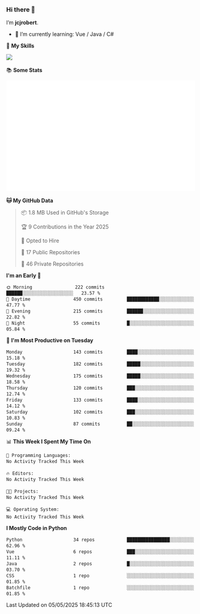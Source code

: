 ### Hi there 👋

I’m **jcjrobert**.

- 🌱 I’m currently learning: Vue / Java / C#

🌟 **My Skills**

![](https://img.shields.io/badge/-Python-3e74a2?style=flat-square&logo=Python&logoColor=fff)

📚 **Some Stats**

![](https://github.com/jcjrobert/github-stats/blob/master/generated/overview.svg)

<!--START_SECTION:waka-->
**🐱 My GitHub Data** 

> 📦 1.8 MB Used in GitHub's Storage 
 > 
> 🏆 9 Contributions in the Year 2025
 > 
> 💼 Opted to Hire
 > 
> 📜 17 Public Repositories 
 > 
> 🔑 46 Private Repositories 
 > 
**I'm an Early 🐤** 

```text
🌞 Morning                222 commits         ██████░░░░░░░░░░░░░░░░░░░   23.57 % 
🌆 Daytime                450 commits         ████████████░░░░░░░░░░░░░   47.77 % 
🌃 Evening                215 commits         ██████░░░░░░░░░░░░░░░░░░░   22.82 % 
🌙 Night                  55 commits          █░░░░░░░░░░░░░░░░░░░░░░░░   05.84 % 
```
📅 **I'm Most Productive on Tuesday** 

```text
Monday                   143 commits         ████░░░░░░░░░░░░░░░░░░░░░   15.18 % 
Tuesday                  182 commits         █████░░░░░░░░░░░░░░░░░░░░   19.32 % 
Wednesday                175 commits         █████░░░░░░░░░░░░░░░░░░░░   18.58 % 
Thursday                 120 commits         ███░░░░░░░░░░░░░░░░░░░░░░   12.74 % 
Friday                   133 commits         ████░░░░░░░░░░░░░░░░░░░░░   14.12 % 
Saturday                 102 commits         ███░░░░░░░░░░░░░░░░░░░░░░   10.83 % 
Sunday                   87 commits          ██░░░░░░░░░░░░░░░░░░░░░░░   09.24 % 
```


📊 **This Week I Spent My Time On** 

```text
💬 Programming Languages: 
No Activity Tracked This Week

🔥 Editors: 
No Activity Tracked This Week

🐱‍💻 Projects: 
No Activity Tracked This Week

💻 Operating System: 
No Activity Tracked This Week
```

**I Mostly Code in Python** 

```text
Python                   34 repos            ████████████████░░░░░░░░░   62.96 % 
Vue                      6 repos             ███░░░░░░░░░░░░░░░░░░░░░░   11.11 % 
Java                     2 repos             █░░░░░░░░░░░░░░░░░░░░░░░░   03.70 % 
CSS                      1 repo              ░░░░░░░░░░░░░░░░░░░░░░░░░   01.85 % 
Batchfile                1 repo              ░░░░░░░░░░░░░░░░░░░░░░░░░   01.85 % 
```




 Last Updated on 05/05/2025 18:45:13 UTC
<!--END_SECTION:waka-->
